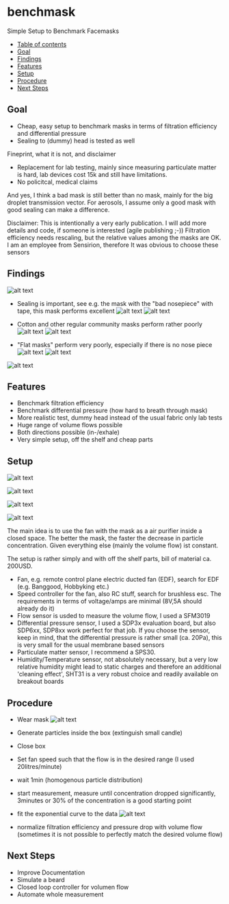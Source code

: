 # benchmask
Simple Setup to Benchmark Facemasks


 * [Table of contents](#table-of-contents)
 * [Goal](#Goal)
 * [Findings](#Findings)
 * [Features](#Features)
 * [Setup](#Setup)
 * [Procedure](#Procedure)
 * [Next Steps](#next-steps)



## Goal

- Cheap, easy setup to benchmark masks in terms of filtration efficiency and differential pressure
- Sealing to (dummy) head is tested as well


Fineprint, what it is not, and disclaimer

- Replacement for lab testing, mainly since measuring particulate matter is hard, lab devices cost 15k and still have limitations. 
- No policitcal, medical claims

And yes, I think a bad mask is still better than no mask, mainly for the big droplet transmission vector. For aerosols, I assume only a good mask with good sealing can make a difference. 

Disclaimer: 
This is intentionally a very early publication. I will add more details and code, if someone is interested (agile publishing ;-))
Filtration efficiency needs rescaling, but the relative values among the masks are OK. 
I am an employee from Sensirion, therefore It was obvious to choose these sensors


## Findings




![alt text](https://github.com/matts-ch/benchmask/blob/main/overview.png "Example Measurement Set")
- Sealing is important, see e.g. the mask with the "bad nosepiece" with tape, this mask performs excellent
![alt text](https://github.com/matts-ch/benchmask/blob/main/bad_nose_piece.jpg "Bad Nosepiece")
![alt text](https://github.com/matts-ch/benchmask/blob/main/overview_badnp.png "Bad Nosepiece")

- Cotton and other regular community masks perform rather poorly
![alt text](https://github.com/matts-ch/benchmask/blob/main/cilander.jpg "Regular Community")
![alt text](https://github.com/matts-ch/benchmask/blob/main/overview_community.png "Bad Nosepiece")

- "Flat masks" perform very poorly, especially if there is no nose piece
![alt text](https://github.com/matts-ch/benchmask/blob/main/flatmask.jpg "Flat Mask")
![alt text](https://github.com/matts-ch/benchmask/blob/main/overview_flat.png "Flat mask, bad filtration, hard to breath if taped")


![alt text](https://github.com/matts-ch/benchmask/blob/main/overview.png "Example Measurement Set")

## Features

- Benchmark filtration efficiency
- Benchmark differential pressure (how hard to breath through mask)
- More realistic test, dummy head instead of the usual fabric only lab tests
- Huge range of volume flows possible
- Both directions possible (in-/exhale)
- Very simple setup, off the shelf and cheap parts

## Setup

![alt text](https://github.com/matts-ch/benchmask/blob/main/system.JPG "Overview Setup")


![alt text](https://github.com/matts-ch/benchmask/blob/main/system_photo1.png "Overview Setup")


![alt text](https://github.com/matts-ch/benchmask/blob/main/head.png "Head")


![alt text](https://github.com/matts-ch/benchmask/blob/main/Box.jpg "Box")


The main idea is to use the fan with the mask as a air purifier inside a closed space. The better the mask, the faster the decrease in particle concentration. Given everything else (mainly the volume flow) ist constant. 

The setup is rather simply and with off the shelf parts, bill of material ca. 200USD. 

- Fan, e.g. remote control plane electric ducted fan (EDF), search for EDF (e.g. Banggood, Hobbyking etc.)
- Speed controller for the fan, also RC stuff, search for brushless esc. The requirements in terms of voltage/amps are minimal (8V,5A should already do it)
- Flow sensor is usded to measure the volume flow, I used a SFM3019
- Differential pressure sensor, I used a SDP3x evaluation board, but also SDP6xx, SDP8xx work perfect for that job. If you choose the sensor, keep in mind, that the differential pressure is rather small (ca. 20Pa), this is very small for the usual membrane based sensors
- Particulate matter sensor, I recommend a SPS30. 
- Humidity/Temperature sensor, not absolutely necessary, but a very low relative humidity might lead to static charges and therefore an additional 'cleaning effect', SHT31 is a very robust choice and readily available on breakout boards




## Procedure

- Wear mask
![alt text](https://github.com/matts-ch/benchmask/blob/main/ffp2.jpg "ffp2 mask")
- Generate particles inside the box (extinguish small candle)
- Close box
- Set fan speed such that the flow is in the desired range (I used 20litres/minute)
- wait 1min (homogenous particle distribution)
- start measurement, measure until concentration dropped significantly, 3minutes or 30% of the concentration is a good starting point
- fit the exponential curve to the data
![alt text](https://github.com/matts-ch/benchmask/blob/main/semilog_fit_out_ffp2_shen_huan_taped1.png "Overview Setup")


- normalize filtration efficiency and pressure drop with volume flow (sometimes it is not possible to perfectly match the desired volume flow)


## Next Steps

- Improve Documentation
- Simulate a beard
- Closed loop controller for volumen flow
- Automate whole measurement

